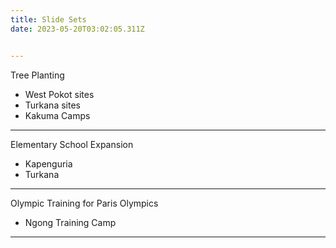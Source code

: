 ```yaml
---
title: Slide Sets
date: 2023-05-20T03:02:05.311Z


---
```

Tree Planting

- West Pokot sites
- Turkana sites
- Kakuma Camps


---

Elementary School Expansion
- Kapenguria
- Turkana

---

Olympic Training for Paris Olympics
- Ngong Training Camp

---